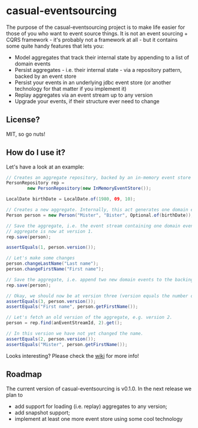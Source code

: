 # casual-eventsourcing
The purpose of the casual-eventsourcing project is to make life easier for those of you who want to event source things. It is not an event sourcing + CQRS framework - it's probably not a framework at all - but it contains some quite handy features that lets you:

* Model aggregates that track their internal state by appending to a list of domain events
* Persist aggregates - i.e. their internal state - via a repository pattern, backed by an event store
* Persist your events in an underlying jdbc event store (or another technology for that matter if you implement it)
* Replay aggregates via an event stream up to any version
* Upgrade your events, if their structure ever need to change

## License?
MIT, so go nuts!

## How do I use it?
Let's have a look at an example:

```java
// Creates an aggregate repository, backed by an in-memory event store
PersonRepository rep =
        new PersonRepository(new InMemoryEventStore());

LocalDate birthDate = LocalDate.of(1980, 09, 10);

// Creates a new aggregate. Internally, this act generates one domain event
Person person = new Person("Mister", "Bister", Optional.of(birthDate));

// Save the aggregate, i.e. the event stream containing one domain event. The
// aggregate is now at version 1.
rep.save(person);

assertEquals(1, person.version());

// Let's make some changes
person.changeLastName("Last name");
person.changeFirstName("First name");

// Save the aggregate, i.e. append two new domain events to the backing event stream.
rep.save(person);

// Okay, we should now be at version three (version equals the number of events in the stream).
assertEquals(3, person.version());
assertEquals("First name", person.getFirstName());

// Let's fetch an old version of the aggregate, e.g. version 2.
person = rep.find(anEventStreamId, 2).get();

// In this version we have not yet changed the name.
assertEquals(2, person.version());
assertEquals("Mister", person.getFirstName());
```

Looks interesting? Please check the [wiki](https://github.com/indifferen7/casual-eventsourcing/wiki) for more info!

## Roadmap
The current version of casual-eventsourcing is v0.1.0. In the next release we plan to
* add support for loading (i.e. replay) aggregates to any version;
* add snapshot support;
* implement at least one more event store using some cool technology
